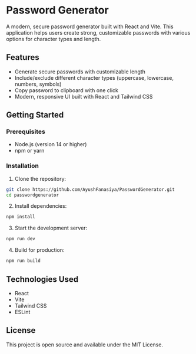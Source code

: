 # Password Generator

A modern, secure password generator built with React and Vite. This application helps users create strong, customizable passwords with various options for character types and length.

## Features

- Generate secure passwords with customizable length
- Include/exclude different character types (uppercase, lowercase, numbers, symbols)
- Copy password to clipboard with one click
- Modern, responsive UI built with React and Tailwind CSS

## Getting Started

### Prerequisites

- Node.js (version 14 or higher)
- npm or yarn

### Installation

1. Clone the repository:
```bash
git clone https://github.com/AyushFanasiya/PasswordGenerator.git
cd passwordgenerator
```

2. Install dependencies:
```bash
npm install
```

3. Start the development server:
```bash
npm run dev
```

4. Build for production:
```bash
npm run build
```

## Technologies Used

- React
- Vite
- Tailwind CSS
- ESLint

## License

This project is open source and available under the MIT License.

